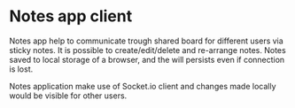 # Notes app client
Notes app help to communicate trough shared board for different users via sticky notes.
It is possible to create/edit/delete and re-arrange notes.
Notes saved to local storage of a browser, and the will persists even if connection is lost.

Notes application make use of Socket.io client and changes made locally would be visible for other users.